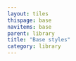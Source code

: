 ```yaml
---
layout: tiles
thispage: base
navitems: base
parent: library
title: "Base styles"
category: library
---
```

